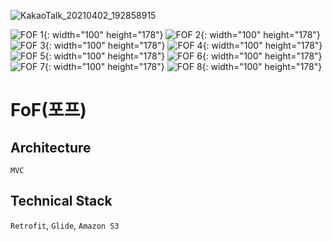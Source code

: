 
![KakaoTalk_20210402_192858915](https://user-images.githubusercontent.com/60344240/113408279-04f92800-93ea-11eb-9d10-482aac0778cd.png)

![FOF 1](https://user-images.githubusercontent.com/60344240/116510343-b9aa3a80-a8ff-11eb-808c-033a737054c4.png){: width="100" height="178"}
![FOF 2](https://user-images.githubusercontent.com/60344240/116510346-bb73fe00-a8ff-11eb-8cfb-fe41429e6c8e.png){: width="100" height="178"}
![FOF 3](https://user-images.githubusercontent.com/60344240/116510348-bb73fe00-a8ff-11eb-8670-9a70dbb884b3.png){: width="100" height="178"}
![FOF 4](https://user-images.githubusercontent.com/60344240/116510349-bc0c9480-a8ff-11eb-9bbe-0d352c71dcda.png){: width="100" height="178"}
![FOF 5](https://user-images.githubusercontent.com/60344240/116510351-bca52b00-a8ff-11eb-8608-9d8797c82a75.png){: width="100" height="178"}
![FOF 6](https://user-images.githubusercontent.com/60344240/116510354-bd3dc180-a8ff-11eb-8450-9522a6fea017.png){: width="100" height="178"}
![FOF 7](https://user-images.githubusercontent.com/60344240/116510356-bd3dc180-a8ff-11eb-8ade-8f7957707ec8.png){: width="100" height="178"}
![FOF 8](https://user-images.githubusercontent.com/60344240/116510359-bdd65800-a8ff-11eb-817a-ddfa47c4f4a9.png){: width="100" height="178"}

# FoF(포프)

## Architecture
`MVC`

## Technical Stack
`Retrofit`, `Glide`, `Amazon S3`
